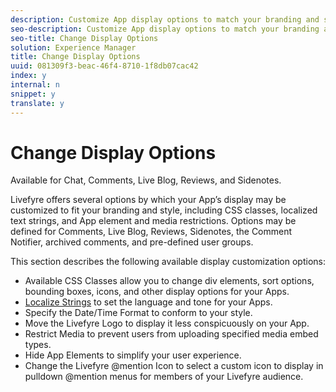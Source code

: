 ```yaml
---
description: Customize App display options to match your branding and style.
seo-description: Customize App display options to match your branding and style.
seo-title: Change Display Options
solution: Experience Manager
title: Change Display Options
uuid: 081309f3-beac-46f4-8710-1f8db07cac42
index: y
internal: n
snippet: y
translate: y
---
```


# Change Display Options

Available for Chat, Comments, Live Blog, Reviews, and Sidenotes.

Livefyre offers several options by which your App’s display may be customized to fit your branding and style, including CSS classes, localized text strings, and App element and media restrictions. Options may be defined for Comments, Live Blog, Reviews, Sidenotes, the Comment Notifier, archived comments, and pre-defined user groups.

This section describes the following available display customization options:

* Available CSS Classes allow you to change div elements, sort options, bounding boxes, icons, and other display options for your Apps.
* [ Localize Strings](c_translation_sets/c_localize_strings.md#c_localize_strings) to set the language and tone for your Apps.
* Specify the Date/Time Format to conform to your style.
* Move the Livefyre Logo to display it less conspicuously on your App.
* Restrict Media to prevent users from uploading specified media embed types.
* Hide App Elements to simplify your user experience.
* Change the Livefyre @mention Icon to select a custom icon to display in pulldown @mention menus for members of your Livefyre audience.
